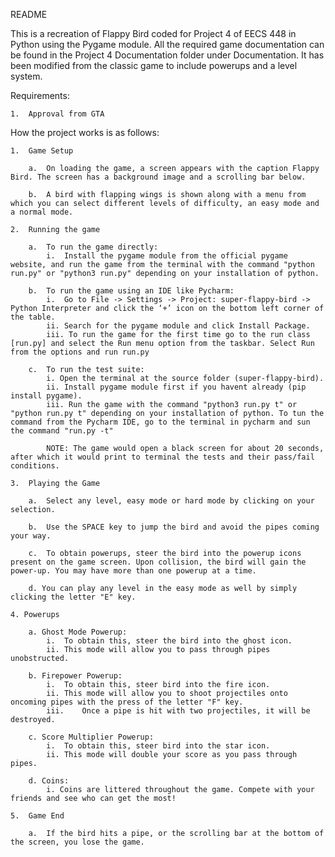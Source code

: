 README

This is a recreation of Flappy Bird coded for Project 4 of EECS 448 in Python using the Pygame module. All the required game documentation can be found in the Project 4 Documentation folder under Documentation.
It has been modified from the classic game to include powerups and a level system. 

Requirements:

	1.	Approval from GTA

How the project works is as follows:

	1.	Game Setup

		a.	On loading the game, a screen appears with the caption Flappy Bird. The screen has a background image and a scrolling bar below.

		b.	A bird with flapping wings is shown along with a menu from which you can select different levels of difficulty, an easy mode and a normal mode.

	2.	Running the game

		a.	To run the game directly:
			i.	Install the pygame module from the official pygame website, and run the game from the terminal with the command "python run.py" or "python3 run.py" depending on your installation of python.

		b.	To run the game using an IDE like Pycharm:
			i.	Go to File -> Settings -> Project: super-flappy-bird -> Python Interpreter and click the ‘+’ icon on the bottom left corner of the table.
			ii.	Search for the pygame module and click Install Package.
			iii. To run the game for the first time go to the run class [run.py] and select the Run menu option from the taskbar. Select Run from the options and run run.py
            
        c.  To run the test suite:
            i. Open the terminal at the source folder (super-flappy-bird).
            ii. Install pygame module first if you havent already (pip install pygame).
            iii. Run the game with the command "python3 run.py t" or "python run.py t" depending on your installation of python. To tun the command from the Pycharm IDE, go to the terminal in pycharm and sun the command "run.py -t"

            NOTE: The game would open a black screen for about 20 seconds, after which it would print to terminal the tests and their pass/fail conditions.

    3.	Playing the Game

		a.	Select any level, easy mode or hard mode by clicking on your selection. 
        
        b.  Use the SPACE key to jump the bird and avoid the pipes coming your way.

        c.  To obtain powerups, steer the bird into the powerup icons present on the game screen. Upon collision, the bird will gain the power-up. You may have more than one powerup at a time.

        d. You can play any level in the easy mode as well by simply clicking the letter "E" key.

    4. Powerups

        a. Ghost Mode Powerup:
            i.  To obtain this, steer the bird into the ghost icon.
            ii. This mode will allow you to pass through pipes unobstructed.
        
        b. Firepower Powerup:
            i.  To obtain this, steer bird into the fire icon.
            ii. This mode will allow you to shoot projectiles onto oncoming pipes with the press of the letter "F" key.
            iii.    Once a pipe is hit with two projectiles, it will be destroyed.

        c. Score Multiplier Powerup:
            i.  To obtain this, steer bird into the star icon.
            ii. This mode will double your score as you pass through pipes.
        
        d. Coins:
            i. Coins are littered throughout the game. Compete with your friends and see who can get the most!

    5.	Game End

		a.	If the bird hits a pipe, or the scrolling bar at the bottom of the screen, you lose the game.
 
